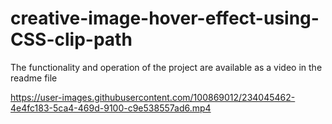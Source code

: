# creative-image-hover-effect-using-CSS-clip-path
The functionality and operation of the project are available as a video in the readme file


https://user-images.githubusercontent.com/100869012/234045462-4e4fc183-5ca4-469d-9100-c9e538557ad6.mp4

